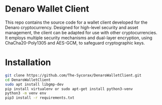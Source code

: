 # Denaro Wallet Client
This repo contains the source code for a wallet client developed for the Denaro cryptocurrency. Designed for high-level security and asset management, the client can be adapted for use with other cryptocurrencies. It employs multiple security mechanisms and dual-layer encryption, using ChaCha20-Poly1305 and AES-GCM, to safeguard cryptographic keys.

# Installation
```bash
git clone https://github.com/The-Sycorax/DenaroWalletClient.git
cd DenaroWalletClient
sudo apt install libgmp-dev
pip install virtualenv or sudo apt-get install python3-venv
python3 -m venv env
pip3 install -r requirements.txt